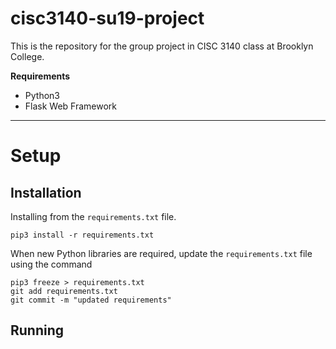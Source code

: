 # cisc3140-su19-project

This is the repository for the group project in CISC 3140 class at Brooklyn College.

**Requirements**

* Python3
* Flask Web Framework

---

# Setup

## Installation

Installing from the `requirements.txt` file.

```
pip3 install -r requirements.txt
```

When new Python libraries are required, update the `requirements.txt` file using the command

```
pip3 freeze > requirements.txt
git add requirements.txt
git commit -m "updated requirements"
```

## Running


